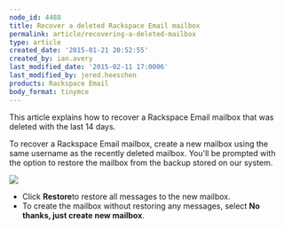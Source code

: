 ```yaml
---
node_id: 4488
title: Recover a deleted Rackspace Email mailbox
permalink: article/recovering-a-deleted-mailbox
type: article
created_date: '2015-01-21 20:52:55'
created_by: ian.avery
last_modified_date: '2015-02-11 17:0006'
last_modified_by: jered.heeschen
products: Rackspace Email
body_format: tinymce
---
```


This article explains how to recover a Rackspace Email mailbox that was
deleted with the last 14 days.

To recover a Rackspace Email mailbox, create a new mailbox using the
same username as the recently deleted mailbox. You'll be prompted with
the option to restore the mailbox from the backup stored on our system.

![](/knowledge_center/sites/default/files/field/image/Screen%20Shot%202015-01-21%20at%202.53.38%20PM.png)

-   Click **Restore**to restore all messages to the new mailbox.
-   To create the mailbox without restoring any messages, select **No
    thanks, just create new mailbox**.


